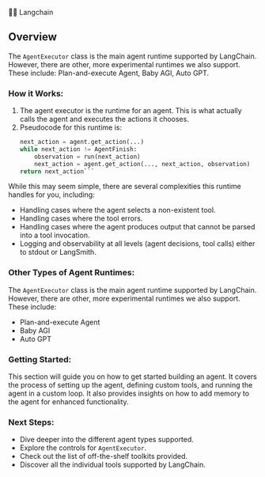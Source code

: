 🦜🔗 Langchain

## Overview

The `AgentExecutor` class is the main agent runtime supported by LangChain. However, there are other, more experimental runtimes we also support. These include: Plan-and-execute Agent, Baby AGI, Auto GPT.

### How it Works:

1. The agent executor is the runtime for an agent. This is what actually calls the agent and executes the actions it chooses.
2. Pseudocode for this runtime is:
   ```python
   next_action = agent.get_action(...)
   while next_action != AgentFinish:
       observation = run(next_action)
       next_action = agent.get_action(..., next_action, observation)
   return next_action```

While this may seem simple, there are several complexities this runtime handles for you, including:
- Handling cases where the agent selects a non-existent tool.
- Handling cases where the tool errors.
- Handling cases where the agent produces output that cannot be parsed into a tool invocation.
- Logging and observability at all levels (agent decisions, tool calls) either to stdout or LangSmith.

### Other Types of Agent Runtimes:

The `AgentExecutor` class is the main agent runtime supported by LangChain. However, there are other, more experimental runtimes we also support. These include:
- Plan-and-execute Agent
- Baby AGI
- Auto GPT

### Getting Started:

This section will guide you on how to get started building an agent. It covers the process of setting up the agent, defining custom tools, and running the agent in a custom loop. It also provides insights on how to add memory to the agent for enhanced functionality.

### Next Steps:

- Dive deeper into the different agent types supported.
- Explore the controls for `AgentExecutor`.
- Check out the list of off-the-shelf toolkits provided.
- Discover all the individual tools supported by LangChain.
